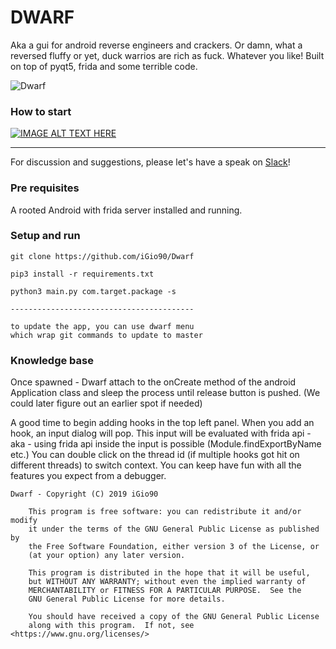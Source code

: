 # DWARF

Aka a gui for android reverse engineers and crackers.
Or damn, what a reversed fluffy or yet, duck warrios are rich as fuck. Whatever you like!
Built on top of pyqt5, frida and some terrible code. 

![Dwarf](https://github.com/iGio90/Dwarf/blob/master/ui/dwarf.png?raw=true)

### How to start
[![IMAGE ALT TEXT HERE](https://img.youtube.com/vi/Bl7Aoe3UxgM/0.jpg)](https://www.youtube.com/watch?v=Bl7Aoe3UxgM)

---
For discussion and suggestions, please let's have a speak on [Slack](https://join.slack.com/t/resecret/shared_invite/enQtMzc1NTg4MzE3NjA1LTlkNzYxNTIwYTc2ZTYyOWY1MTQ1NzBiN2ZhYjQwYmY0ZmRhODQ0NDE3NmRmZjFiMmE1MDYwNWJlNDVjZDcwNGE)!

### Pre requisites
A rooted Android with frida server installed and running.

### Setup and run

```
git clone https://github.com/iGio90/Dwarf

pip3 install -r requirements.txt

python3 main.py com.target.package -s

-----------------------------------------

to update the app, you can use dwarf menu
which wrap git commands to update to master
```

### Knowledge base

Once spawned - Dwarf attach to the onCreate method of the android Application class and sleep the process until release button is pushed.
(We could later figure out an earlier spot if needed)

A good time to begin adding hooks in the top left panel.
When you add an hook, an input dialog will pop. This input will be evaluated with frida api - aka - using frida api inside the input is possible (Module.findExportByName etc.)
You can double click on the thread id (if multiple hooks got hit on different threads) to switch context.
You can keep have fun with all the features you expect from a debugger.

```
Dwarf - Copyright (C) 2019 iGio90

    This program is free software: you can redistribute it and/or modify
    it under the terms of the GNU General Public License as published by
    the Free Software Foundation, either version 3 of the License, or
    (at your option) any later version.

    This program is distributed in the hope that it will be useful,
    but WITHOUT ANY WARRANTY; without even the implied warranty of
    MERCHANTABILITY or FITNESS FOR A PARTICULAR PURPOSE.  See the
    GNU General Public License for more details.

    You should have received a copy of the GNU General Public License
    along with this program.  If not, see <https://www.gnu.org/licenses/>
```
